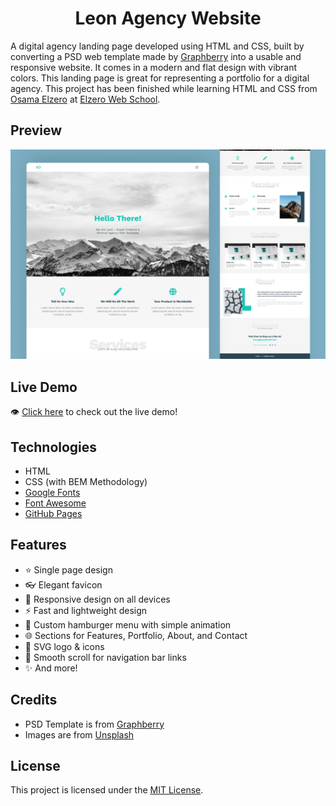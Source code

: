<h1 align='center'>Leon Agency Website</h1>

A digital agency landing page developed using HTML and CSS, built by converting a PSD web template made by [Graphberry](https://www.graphberry.com/item/leon-psd-agency-template) into a usable and responsive website. It comes in a modern and flat design with vibrant colors. This landing page is great for representing a portfolio for a digital agency. This project has been finished while learning HTML and CSS from [Osama Elzero](https://www.linkedin.com/in/osamaelzero) at [Elzero Web School](https://www.youtube.com/@ElzeroWebSchool).

## Preview
![design-view](./Images/preview.png)

## Live Demo
👁 [Click here](https://mohammadjarabah681.github.io/leon-agency-website) to check out the live demo!

## Technologies
* HTML
* CSS (with BEM Methodology)
* [Google Fonts](https://fonts.google.com)
* [Font Awesome](https://fontawesome.com)
* [GitHub Pages](https://pages.github.com)

## Features
* ⭐ Single page design
* 👓 Elegant favicon
* 🤖 Responsive design on all devices
* ⚡ Fast and lightweight design
* 🍔 Custom hamburger menu with simple animation
* 🌐 Sections for Features, Portfolio, About, and Contact
* 🎨 SVG logo & icons
* 🌱 Smooth scroll for navigation bar links
* ✨ And more!

## Credits
* PSD Template is from [Graphberry](https://www.graphberry.com)
* Images are from [Unsplash](https://unsplash.com)

## License
This project is licensed under the [MIT License](./LICENSE).
